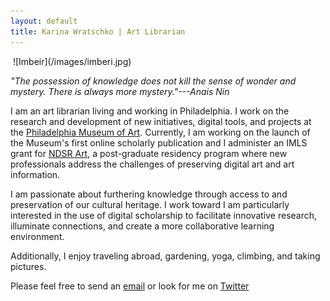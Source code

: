 ```yaml
---
layout: default
title: Karina Wratschko | Art Librarian
---
```

<img class="homeimage">
![Imbeir](/images/imberi.jpg)  

*"The possession of knowledge does not kill the sense of wonder and mystery. There is always more mystery."---Anais Nin* <!--{p:.quotetext}-->

I am an art librarian living and working in Philadelphia. I work on the research and development of new initiatives, digital tools, and projects at the [Philadelphia Museum of Art](www.philamuseum.org). Currently, I am working on the launch of the Museum's first online scholarly publication and I administer an IMLS grant for [NDSR Art](http://ndsr-pma.arlisna.org/), a post-graduate residency program where new professionals address the challenges of preserving digital art and art information. 

I am passionate about furthering knowledge through access to and preservation of our cultural heritage. I work toward 
I am particularly interested in the use of digital scholarship to facilitate innovative research, illuminate connections, 
and create a more collaborative learning environment. 

Additionally, I enjoy traveling abroad, gardening, yoga, climbing, and taking pictures. 

Please feel free to send an [email](mailto:karina.wratschko@gmail.com "karina.wratschko@gmail.com") or look for me on [Twitter](https://twitter.com/karinanw "@karinanw")


